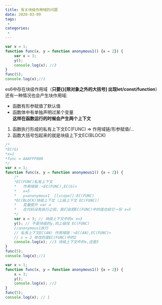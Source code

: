 ```yaml
---
title: 有关块级作用域的问题
date: 2020-03-09
tags:
 - 
categories:
 - 
---
```


```js
var x = 1;
function func(x, y = function anonymous1() {x = 2}) {
    var x = 3;
    y();
    console.log(x); //3
}
func(5);
console.log(x);//1

```
es6中存在块级作用域（**只要{}[除对象之外的大括号] 出现let/const/function**）  
还有一种情况也会产生块作用域:
* 函数有形参赋值了默认值
* 函数体中有单独声明过某个变量  
**这样在函数运行的时候会产生两个上下文**  
1. 函数执行形成的私有上下文EC(FUNC)   => 作用域链/形参赋值/...
2. 函数大括号包起来的就是块级上下文EC(BLOCK)
```js
/*
*EC(G)
*x=1
*func = AAAFFF000
*/
var x = 1;
function func(x, y = function anonymous1() {x = 2}) {
	/*
	*EC(FUNC)私有上下文
	*	作用域链：<EC(FUNC),EC(G)>
	*	x=5
	*	y=anonymous1  [[scope]]:EC(FUNC)
	*EC(BLOCK)块级上下文（上级上下文 EC(FUNC)）
	*	变量提升 var x
	*	在代码没有执行之前，我们会把EC(FUNC)中的值也给它一份 x=5
	*/
    var x = 3; // 块级上下文中的x x=3
    y(); // 不是块级的y,向上级找 EC(FUNC)
    //anonymous1执行
    // 私有上下文EC(AN) 作用域链：<EC(AN),EC(FUNC)>
    // x = 2 修改的是EC(FUNC)中的2
    console.log(x); //3 块级上下文中的x,还是3
}
func(5);
console.log(x);//1

```

```js
var x = 1;
function func(x, y = function anonymous1() {x = 2}) {
    x = 3;
    y();
    console.log(x); //2
}
func(5);
console.log(x); // 1

```

